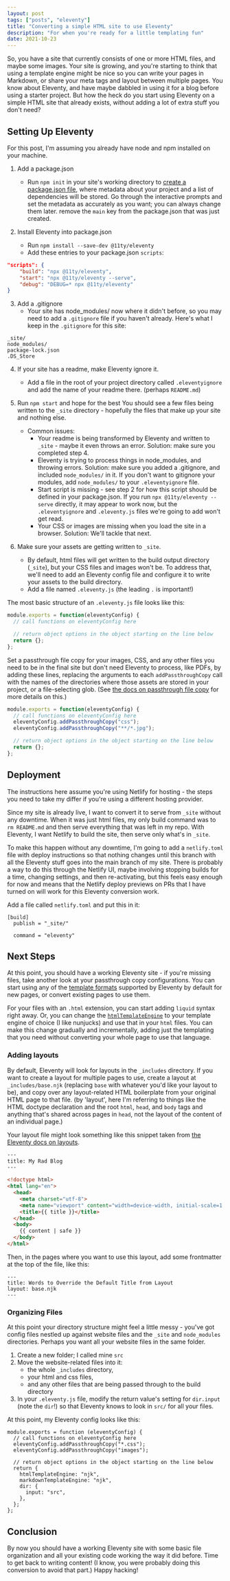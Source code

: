 ```yaml
---
layout: post
tags: ["posts", "eleventy"]
title: "Converting a simple HTML site to use Eleventy"
description: "For when you're ready for a little templating fun"
date: 2021-10-23
---
```


So, you have a site that currently consists of one or more HTML files, and maybe some images. Your site is growing, and you're starting to think that using a template engine might be nice so you can write your pages in Markdown, or share your meta tags and layout between multiple pages. You know about Eleventy, and have maybe dabbled in using it for a blog before using a starter project. But how the heck do you start using Eleventy on a simple HTML site that already exists, without adding a lot of extra stuff you don't need?

## Setting Up Eleventy
For this post, I'm assuming you already have node and npm installed on your machine. 

1. Add a package.json
    - Run `npm init` in your site's working directory to [create a package.json file](https://docs.npmjs.com/creating-a-package-json-file), where metadata about your project and a list of dependencies will be stored. Go through the interactive prompts and set the metadata as accurately as you want; you can always change them later.
     remove the `main` key from the package.json that was just created. 

2. Install Eleventy into package.json
    - Run `npm install --save-dev @11ty/eleventy` 
    - Add these entries to your package.json `scripts`: 

```json
"scripts": {
    "build": "npx @11ty/eleventy",
    "start": "npx @11ty/eleventy --serve",
    "debug": "DEBUG=* npx @11ty/eleventy"
}
```

3. Add a .gitignore
    - Your site has node_modules/ now where it didn't before, so you may need to add a `.gitignore` file if you haven't already. Here's what I keep in the `.gitignore` for this site: 
```text
_site/
node_modules/
package-lock.json
.DS_Store
```

4. If your site has a readme, make Eleventy ignore it.
    - Add a file in the root of your project directory called `.eleventyignore` and add the name of your readme there. (perhaps `README.md`)

5. Run `npm start` and hope for the best
You should see a few files being written to the `_site` directory - hopefully the files that make up your site and nothing else.
    - Common issues: 
        - Your readme is being transformed by Eleventy and written to `_site` - maybe it even throws an error.
        Solution: make sure you completed step 4.
        - Eleventy is trying to process things in node_modules, and throwing errors. 
        Solution: make sure you added a .gitignore, and included `node_modules/` in it. If you don't want to gitignore your modules, add `node_modules/` to your `.eleventyignore` file.
        - Start script is missing - see step 2 for how this script should be defined in your package.json. If you run `npx @11ty/eleventy --serve` directly, it may appear to work now, but the `.eleventyignore` and `.eleventy.js` files we're going to add won't get read. 
        - Your CSS or images are missing when you load the site in a browser. 
        Solution: We'll tackle that next.

6. Make sure your assets are getting written to `_site`.
    - By default, html files will get written to the build output directory (`_site`), but your CSS files and images won't be. To address that, we'll need to add an Eleventy config file and configure it to write your assets to the build directory. 
    - Add a file named `.eleventy.js` (the leading `.` is important!) 

The most basic structure of an `.eleventy.js` file looks like this: 
```javascript
module.exports = function(eleventyConfig) {
  // call functions on eleventyConfig here

  // return object options in the object starting on the line below
  return {};
};
```

Set a passthrough file copy for your images, CSS, and any other files you need to be in the final site but don't need Eleventy to process, like PDFs, by adding these lines, replacing the arguments to each `addPassthroughCopy` call with the names of the directories where those assets are stored in your project, or a file-selecting glob. (See [the docs on passthrough file copy](https://www.11ty.dev/docs/copy/) for more details on this.)

```javascript
module.exports = function(eleventyConfig) {
  // call functions on eleventyConfig here
  eleventyConfig.addPassthroughCopy("css");
  eleventyConfig.addPassthroughCopy("**/*.jpg");

  // return object options in the object starting on the line below
  return {};
};
```

## Deployment
The instructions here assume you're using Netlify for hosting - the steps you need to take my differ if you're using a different hosting provider. 

Since my site is already live, I want to convert it to serve from `_site` without any downtime. When it was just html files, my only build command was to `rm README.md` and then serve everything that was left in my repo. With Eleventy, I want Netlify to build the site, then serve only what's in `_site`. 

To make this happen without any downtime, I'm going to add a `netlify.toml` file with deploy instructions so that nothing changes until this branch with all the Eleventy stuff goes into the main branch of my site. There is probably a way to do this through the Netlify UI, maybe involving stopping builds for a time, changing settings, and then re-activating, but this feels easy enough for now and means that the Netlify deploy previews on PRs that I have turned on will work for this Eleventy conversion work.

Add a file called `netlify.toml` and put this in it: 

```
[build]
  publish = "_site/"

  command = "eleventy"
```

## Next Steps
At this point, you should have a working Eleventy site - if you're missing files, take another look at your passthrough copy configurations. You can start using any of the [template formats](https://www.11ty.dev/docs/languages/) supported by Eleventy by default for new pages, or convert existing pages to use them. 

For your files with an `.html` extension, you can start adding `liquid` syntax right away. Or, you can change the [`htmlTemplateEngine`](https://www.11ty.dev/docs/config/#default-template-engine-for-html-files) to your template engine of choice (I like nunjucks) and use that in your `html` files. You can make this change gradually and incrementally, adding just the templating that you need without converting your whole page to use that language. 

### Adding layouts
By default, Eleventy will look for layouts in the `_includes` directory. If you want to create a layout for multiple pages to use, create a layout at `_includes/base.njk` (replacing `base` with whatever you'd like your layout to be), and copy over any layout-related HTML boilerplate from your original HTML page to that file. (by 'layout', here I'm referring to things like the HTML doctype declaration and the root `html`, `head`, and `body` tags and anything that's shared across pages in `head`, not the layout of the content of an individual page.)

Your layout file might look something like this snippet taken from [the Eleventy docs on layouts](https://www.11ty.dev/docs/layouts/).

```html
---
title: My Rad Blog
---

<!doctype html>
<html lang="en">
  <head>
    <meta charset="utf-8">
    <meta name="viewport" content="width=device-width, initial-scale=1.0">
    <title>{{ title }}</title>
  </head>
  <body>
    {{ content | safe }}
  </body>
</html>
```

Then, in the pages where you want to use this layout, add some frontmatter at the top of the file, like this: 

```
---
title: Words to Override the Default Title from Layout
layout: base.njk
---
```

### Organizing Files
At this point your directory structure might feel a little messy - you've got config files nestled up against website files and the `_site` and `node_modules` directories. Perhaps you want all your website files in the same folder. 
1. Create a new folder; I called mine `src`
2. Move the website-related files into it: 
   - the whole `_includes` directory,
   - your html and css files,
   - and any other files that are being passed through to the build directory
3. In your `.eleventy.js` file, modify the return value's setting for `dir.input` (note the `dir`!) so that Eleventy knows to look in `src/` for all your files.

At this point, my Eleventy config looks like this:

```
module.exports = function (eleventyConfig) {
  // call functions on eleventyConfig here
  eleventyConfig.addPassthroughCopy("*.css");
  eleventyConfig.addPassthroughCopy("images");

  // return object options in the object starting on the line below
  return {
    htmlTemplateEngine: "njk",
    markdownTemplateEngine: "njk",
    dir: {
      input: "src",
    },
  };
};
```

## Conclusion
By now you should have a working Eleventy site with some basic file organization and all your existing code working the way it did before. Time to get back to writing content! (I know, you were probably doing this conversion to avoid that part.) Happy hacking!